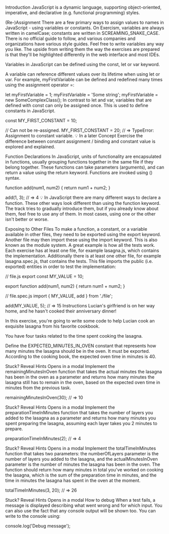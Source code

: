 Introduction
JavaScript is a dynamic language, supporting object-oriented, imperative, and declarative (e.g. functional programming) styles.

(Re-)Assignment
There are a few primary ways to assign values to names in JavaScript - using variables or constants. On Exercism, variables are always written in camelCase; constants are written in SCREAMING_SNAKE_CASE. There is no official guide to follow, and various companies and organizations have various style guides. Feel free to write variables any way you like. The upside from writing them the way the exercises are prepared is that they'll be highlighted differently in the web interface and most IDEs.

Variables in JavaScript can be defined using the const, let or var keyword.

A variable can reference different values over its lifetime when using let or var. For example, myFirstVariable can be defined and redefined many times using the assignment operator =:

let myFirstVariable = 1;
myFirstVariable = 'Some string';
myFirstVariable = new SomeComplexClass();
In contrast to let and var, variables that are defined with const can only be assigned once. This is used to define constants in JavaScript.

const MY_FIRST_CONSTANT = 10;

// Can not be re-assigned.
MY_FIRST_CONSTANT = 20;
// => TypeError: Assignment to constant variable.
💡 In a later Concept Exercise the difference between constant assignment / binding and constant value is explored and explained.

Function Declarations
In JavaScript, units of functionality are encapsulated in functions, usually grouping functions together in the same file if they belong together. These functions can take parameters (arguments), and can return a value using the return keyword. Functions are invoked using () syntax.

function add(num1, num2) {
  return num1 + num2;
}

add(1, 3);
// => 4
💡 In JavaScript there are many different ways to declare a function. These other ways look different than using the function keyword. The track tries to gradually introduce them, but if you already know about them, feel free to use any of them. In most cases, using one or the other isn't better or worse.

Exposing to Other Files
To make a function, a constant, or a variable available in other files, they need to be exported using the export keyword. Another file may then import these using the import keyword. This is also known as the module system. A great example is how all the tests work. Each exercise has at least one file, for example lasagna.js, which contains the implementation. Additionally there is at least one other file, for example lasagna.spec.js, that contains the tests. This file imports the public (i.e. exported) entities in order to test the implementation:

// file.js
export const MY_VALUE = 10;

export function add(num1, num2) {
  return num1 + num2;
}

// file.spec.js
import { MY_VALUE, add } from './file';

add(MY_VALUE, 5);
// => 15
Instructions
Lucian's girlfriend is on her way home, and he hasn't cooked their anniversary dinner!

In this exercise, you're going to write some code to help Lucian cook an exquisite lasagna from his favorite cookbook.

You have four tasks related to the time spent cooking the lasagna.

Define the EXPECTED_MINUTES_IN_OVEN constant that represents how many minutes the lasagna should be in the oven. It must be exported. According to the cooking book, the expected oven time in minutes is 40.


Stuck? Reveal Hints
Opens in a modal
Implement the remainingMinutesInOven function that takes the actual minutes the lasagna has been in the oven as a parameter and returns how many minutes the lasagna still has to remain in the oven, based on the expected oven time in minutes from the previous task.

remainingMinutesInOven(30);
// => 10

Stuck? Reveal Hints
Opens in a modal
Implement the preparationTimeInMinutes function that takes the number of layers you added to the lasagna as a parameter and returns how many minutes you spent preparing the lasagna, assuming each layer takes you 2 minutes to prepare.

preparationTimeInMinutes(2);
// => 4

Stuck? Reveal Hints
Opens in a modal
Implement the totalTimeInMinutes function that takes two parameters: the numberOfLayers parameter is the number of layers you added to the lasagna, and the actualMinutesInOven parameter is the number of minutes the lasagna has been in the oven. The function should return how many minutes in total you've worked on cooking the lasagna, which is the sum of the preparation time in minutes, and the time in minutes the lasagna has spent in the oven at the moment.

totalTimeInMinutes(3, 20);
// => 26

Stuck? Reveal Hints
Opens in a modal
How to debug
When a test fails, a message is displayed describing what went wrong and for which input. You can also use the fact that any console output will be shown too. You can write to the console using:

console.log('Debug message');